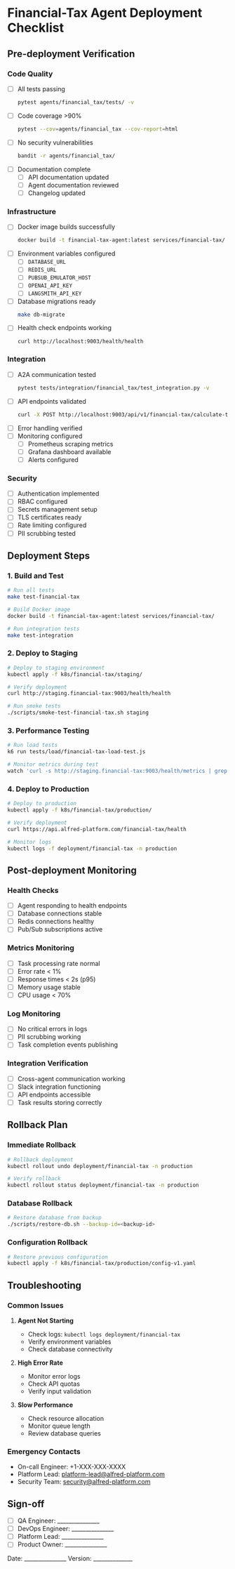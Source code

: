 # Financial-Tax Agent Deployment Checklist

## Pre-deployment Verification

### Code Quality
- [ ] All tests passing
  ```bash
  pytest agents/financial_tax/tests/ -v
  ```
- [ ] Code coverage >90%
  ```bash
  pytest --cov=agents/financial_tax --cov-report=html
  ```
- [ ] No security vulnerabilities
  ```bash
  bandit -r agents/financial_tax/
  ```
- [ ] Documentation complete
  - [ ] API documentation updated
  - [ ] Agent documentation reviewed
  - [ ] Changelog updated

### Infrastructure
- [ ] Docker image builds successfully
  ```bash
  docker build -t financial-tax-agent:latest services/financial-tax/
  ```
- [ ] Environment variables configured
  - [ ] `DATABASE_URL`
  - [ ] `REDIS_URL`
  - [ ] `PUBSUB_EMULATOR_HOST`
  - [ ] `OPENAI_API_KEY`
  - [ ] `LANGSMITH_API_KEY`
- [ ] Database migrations ready
  ```bash
  make db-migrate
  ```
- [ ] Health check endpoints working
  ```bash
  curl http://localhost:9003/health/health
  ```

### Integration
- [ ] A2A communication tested
  ```bash
  pytest tests/integration/financial_tax/test_integration.py -v
  ```
- [ ] API endpoints validated
  ```bash
  curl -X POST http://localhost:9003/api/v1/financial-tax/calculate-tax
  ```
- [ ] Error handling verified
- [ ] Monitoring configured
  - [ ] Prometheus scraping metrics
  - [ ] Grafana dashboard available
  - [ ] Alerts configured

### Security
- [ ] Authentication implemented
- [ ] RBAC configured
- [ ] Secrets management setup
- [ ] TLS certificates ready
- [ ] Rate limiting configured
- [ ] PII scrubbing tested

## Deployment Steps

### 1. Build and Test
```bash
# Run all tests
make test-financial-tax

# Build Docker image
docker build -t financial-tax-agent:latest services/financial-tax/

# Run integration tests
make test-integration
```

### 2. Deploy to Staging
```bash
# Deploy to staging environment
kubectl apply -f k8s/financial-tax/staging/

# Verify deployment
curl http://staging.financial-tax:9003/health/health

# Run smoke tests
./scripts/smoke-test-financial-tax.sh staging
```

### 3. Performance Testing
```bash
# Run load tests
k6 run tests/load/financial-tax-load-test.js

# Monitor metrics during test
watch 'curl -s http://staging.financial-tax:9003/health/metrics | grep financial_tax'
```

### 4. Deploy to Production
```bash
# Deploy to production
kubectl apply -f k8s/financial-tax/production/

# Verify deployment
curl https://api.alfred-platform.com/financial-tax/health

# Monitor logs
kubectl logs -f deployment/financial-tax -n production
```

## Post-deployment Monitoring

### Health Checks
- [ ] Agent responding to health endpoints
- [ ] Database connections stable
- [ ] Redis connections healthy
- [ ] Pub/Sub subscriptions active

### Metrics Monitoring
- [ ] Task processing rate normal
- [ ] Error rate < 1%
- [ ] Response times < 2s (p95)
- [ ] Memory usage stable
- [ ] CPU usage < 70%

### Log Monitoring
- [ ] No critical errors in logs
- [ ] PII scrubbing working
- [ ] Task completion events publishing

### Integration Verification
- [ ] Cross-agent communication working
- [ ] Slack integration functioning
- [ ] API endpoints accessible
- [ ] Task results storing correctly

## Rollback Plan

### Immediate Rollback
```bash
# Rollback deployment
kubectl rollout undo deployment/financial-tax -n production

# Verify rollback
kubectl rollout status deployment/financial-tax -n production
```

### Database Rollback
```bash
# Restore database from backup
./scripts/restore-db.sh --backup-id=<backup-id>
```

### Configuration Rollback
```bash
# Restore previous configuration
kubectl apply -f k8s/financial-tax/production/config-v1.yaml
```

## Troubleshooting

### Common Issues

1. **Agent Not Starting**
   - Check logs: `kubectl logs deployment/financial-tax`
   - Verify environment variables
   - Check database connectivity

2. **High Error Rate**
   - Monitor error logs
   - Check API quotas
   - Verify input validation

3. **Slow Performance**
   - Check resource allocation
   - Monitor queue length
   - Review database queries

### Emergency Contacts

- On-call Engineer: +1-XXX-XXX-XXXX
- Platform Lead: platform-lead@alfred-platform.com
- Security Team: security@alfred-platform.com

## Sign-off

- [ ] QA Engineer: _______________
- [ ] DevOps Engineer: _______________
- [ ] Platform Lead: _______________
- [ ] Product Owner: _______________

Date: _______________
Version: ______________
